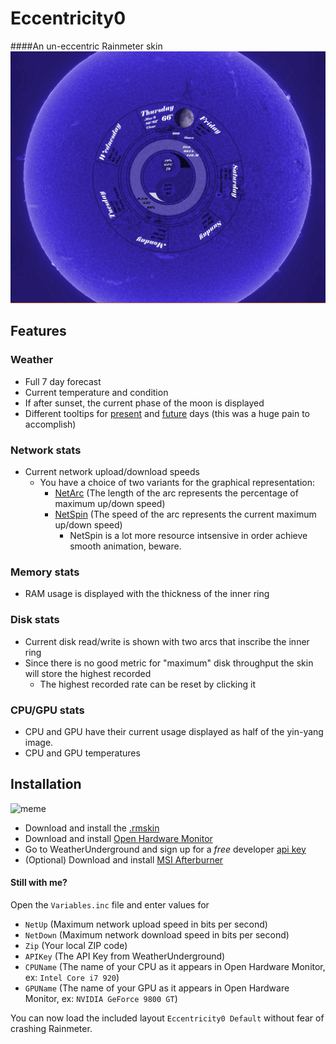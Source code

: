 # Eccentricity0
####An un-eccentric Rainmeter skin
![because its a circle](demo/typical.gif)

## Features

### Weather
- Full 7 day forecast
- Current temperature and condition
- If after sunset, the current phase of the moon is displayed
- Different tooltips for [present](demo/tooltippresent.jpg) and [future](demo/tooltipfuture.jpg) days (this was a huge pain to accomplish)

### Network stats
- Current network upload/download speeds
  - You have a choice of two variants for the graphical representation: 
    - [NetArc](demo/arcdemo.gif) (The length of the arc represents the percentage of maximum up/down speed)
    - [NetSpin](demo/netspindemo.gif) (The speed of the arc represents the current maximum up/down speed)
      - NetSpin is a lot more resource intsensive in order achieve smooth animation, beware.

### Memory stats
- RAM usage is displayed with the thickness of the inner ring

### Disk stats
- Current disk read/write is shown with two arcs that inscribe the inner ring
- Since there is no good metric for "maximum" disk throughput the skin will store the highest recorded
  - The highest recorded rate can be reset by clicking it

### CPU/GPU stats
- CPU and GPU have their current usage displayed as half of the yin-yang image.
- CPU and GPU temperatures

## Installation
![meme](http://i.imgur.com/9f34Oxf.jpg)
- Download and install the [.rmskin](https://github.com/spanktastic2120/Eccentricity0/raw/master/Eccentricity0_1.0.rmskin)
- Download and install [Open Hardware Monitor](http://openhardwaremonitor.org/downloads/)
- Go to WeatherUnderground and sign up for a *free* developer [api key](https://www.wunderground.com/weather/api/d/pricing.html)
- (Optional) Download and install [MSI Afterburner](https://www.msi.com/page/afterburner)

#### Still with me?
Open the `Variables.inc` file and enter values for
 - `NetUp`    (Maximum network upload speed in bits per second)
 - `NetDown`  (Maximum network download speed in bits per second)
 - `Zip`      (Your local ZIP code)
 - `APIKey`   (The API Key from WeatherUnderground)
 - `CPUName`  (The name of your CPU as it appears in Open Hardware Monitor, ex: `Intel Core i7 920`)
 - `GPUName`  (The name of your GPU as it appears in Open Hardware Monitor, ex: `NVIDIA GeForce 9800 GT`)
 
 You can now load the included layout `Eccentricity0 Default` without fear of crashing Rainmeter. 
